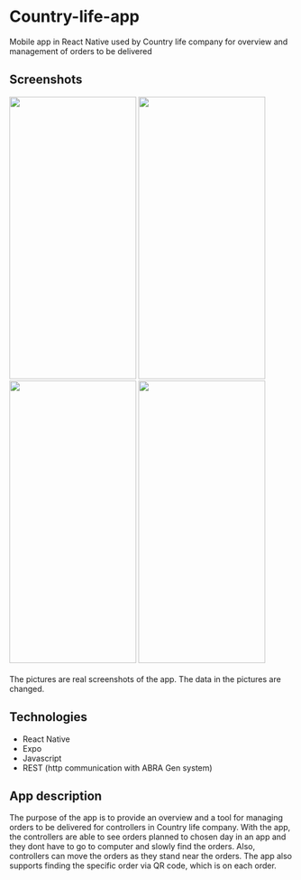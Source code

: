# Country-life-app
Mobile app in React Native used by Country life company for overview and management of orders to be delivered
## Screenshots
<img src="https://github.com/Noggerstar1/Country-life-app/assets/106750938/5345cb28-bbc9-44fd-a12a-9afe162d31d7" width="225" height="500">
<img src="https://github.com/Noggerstar1/Country-life-app/assets/106750938/1d30b1a3-c147-41de-885f-a437be59ab34" width="225" height="500">
<br>
<img src="https://github.com/Noggerstar1/Country-life-app/assets/106750938/80646f4b-c44c-4549-9645-016c584f4e5a" width="225" height="500">
<img src="https://github.com/Noggerstar1/Country-life-app/assets/106750938/a159796c-ba78-436a-b71c-a7da0f25ea4c" width="225" height="500">

<br>
<br>
The pictures are real screenshots of the app. The data in the pictures are changed.

## Technologies
- React Native
- Expo
- Javascript
- REST (http communication with ABRA Gen system)

## App description
The purpose of the app is to provide an overview and a tool for managing orders to be delivered for controllers in Country life company. With the app, the controllers are able to see orders planned to chosen day in an app and they dont have to go to computer and slowly find the orders. Also, controllers can move the orders as they stand near the orders. The app also supports finding the specific order via QR code, which is on each order.
